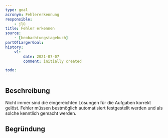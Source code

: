 ```yaml
---
type: goal
acronym: Fehlererkennung
responsible: 
    - jlü
title: Fehler erkennen
source: 
    - [beobachtungstagebuch]
partOfLargerGoal: 
history:
    v1:
        date: 2021-07-07
        comment: initially created

todo: 
---
```


## Beschreibung

Nicht immer sind die eingereichten Lösungen für die Aufgaben korrekt gelöst. Fehler müssen bestmöglich automatisiert festgestellt werden und als solche kenntlich gemacht 
werden.

## Begründung

